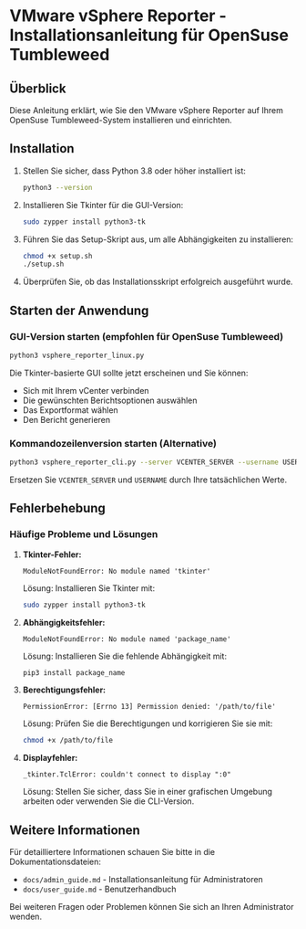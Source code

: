# VMware vSphere Reporter - Installationsanleitung für OpenSuse Tumbleweed

## Überblick

Diese Anleitung erklärt, wie Sie den VMware vSphere Reporter auf Ihrem OpenSuse Tumbleweed-System installieren und einrichten.

## Installation

1. Stellen Sie sicher, dass Python 3.8 oder höher installiert ist:
   ```bash
   python3 --version
   ```

2. Installieren Sie Tkinter für die GUI-Version:
   ```bash
   sudo zypper install python3-tk
   ```

3. Führen Sie das Setup-Skript aus, um alle Abhängigkeiten zu installieren:
   ```bash
   chmod +x setup.sh
   ./setup.sh
   ```

4. Überprüfen Sie, ob das Installationsskript erfolgreich ausgeführt wurde.

## Starten der Anwendung

### GUI-Version starten (empfohlen für OpenSuse Tumbleweed)

```bash
python3 vsphere_reporter_linux.py
```

Die Tkinter-basierte GUI sollte jetzt erscheinen und Sie können:
- Sich mit Ihrem vCenter verbinden
- Die gewünschten Berichtsoptionen auswählen
- Das Exportformat wählen
- Den Bericht generieren

### Kommandozeilenversion starten (Alternative)

```bash
python3 vsphere_reporter_cli.py --server VCENTER_SERVER --username USERNAME --ignore-ssl --format all
```

Ersetzen Sie `VCENTER_SERVER` und `USERNAME` durch Ihre tatsächlichen Werte.

## Fehlerbehebung

### Häufige Probleme und Lösungen

1. **Tkinter-Fehler:**
   ```
   ModuleNotFoundError: No module named 'tkinter'
   ```
   Lösung: Installieren Sie Tkinter mit:
   ```bash
   sudo zypper install python3-tk
   ```

2. **Abhängigkeitsfehler:**
   ```
   ModuleNotFoundError: No module named 'package_name'
   ```
   Lösung: Installieren Sie die fehlende Abhängigkeit mit:
   ```bash
   pip3 install package_name
   ```

3. **Berechtigungsfehler:**
   ```
   PermissionError: [Errno 13] Permission denied: '/path/to/file'
   ```
   Lösung: Prüfen Sie die Berechtigungen und korrigieren Sie sie mit:
   ```bash
   chmod +x /path/to/file
   ```

4. **Displayfehler:**
   ```
   _tkinter.TclError: couldn't connect to display ":0"
   ```
   Lösung: Stellen Sie sicher, dass Sie in einer grafischen Umgebung arbeiten oder verwenden Sie die CLI-Version.

## Weitere Informationen

Für detailliertere Informationen schauen Sie bitte in die Dokumentationsdateien:
- `docs/admin_guide.md` - Installationsanleitung für Administratoren
- `docs/user_guide.md` - Benutzerhandbuch

Bei weiteren Fragen oder Problemen können Sie sich an Ihren Administrator wenden.
